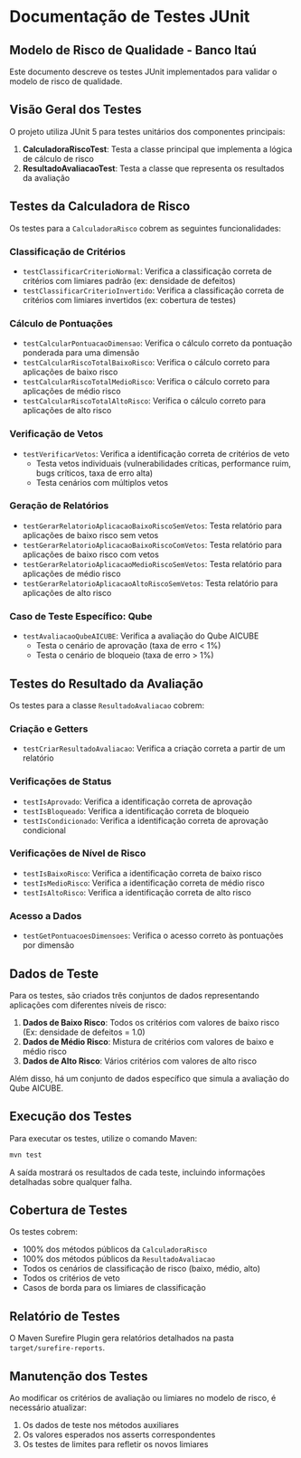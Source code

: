 # Documentação de Testes JUnit
## Modelo de Risco de Qualidade - Banco Itaú

Este documento descreve os testes JUnit implementados para validar o modelo de risco de qualidade.

## Visão Geral dos Testes

O projeto utiliza JUnit 5 para testes unitários dos componentes principais:

1. **CalculadoraRiscoTest**: Testa a classe principal que implementa a lógica de cálculo de risco
2. **ResultadoAvaliacaoTest**: Testa a classe que representa os resultados da avaliação

## Testes da Calculadora de Risco

Os testes para a `CalculadoraRisco` cobrem as seguintes funcionalidades:

### Classificação de Critérios
- `testClassificarCriterioNormal`: Verifica a classificação correta de critérios com limiares padrão (ex: densidade de defeitos)
- `testClassificarCriterioInvertido`: Verifica a classificação correta de critérios com limiares invertidos (ex: cobertura de testes)

### Cálculo de Pontuações
- `testCalcularPontuacaoDimensao`: Verifica o cálculo correto da pontuação ponderada para uma dimensão
- `testCalcularRiscoTotalBaixoRisco`: Verifica o cálculo correto para aplicações de baixo risco
- `testCalcularRiscoTotalMedioRisco`: Verifica o cálculo correto para aplicações de médio risco
- `testCalcularRiscoTotalAltoRisco`: Verifica o cálculo correto para aplicações de alto risco

### Verificação de Vetos
- `testVerificarVetos`: Verifica a identificação correta de critérios de veto
  - Testa vetos individuais (vulnerabilidades críticas, performance ruim, bugs críticos, taxa de erro alta)
  - Testa cenários com múltiplos vetos

### Geração de Relatórios
- `testGerarRelatorioAplicacaoBaixoRiscoSemVetos`: Testa relatório para aplicações de baixo risco sem vetos
- `testGerarRelatorioAplicacaoBaixoRiscoComVetos`: Testa relatório para aplicações de baixo risco com vetos
- `testGerarRelatorioAplicacaoMedioRiscoSemVetos`: Testa relatório para aplicações de médio risco
- `testGerarRelatorioAplicacaoAltoRiscoSemVetos`: Testa relatório para aplicações de alto risco

### Caso de Teste Específico: Qube
- `testAvaliacaoQubeAICUBE`: Verifica a avaliação do Qube AICUBE
  - Testa o cenário de aprovação (taxa de erro < 1%)
  - Testa o cenário de bloqueio (taxa de erro > 1%)

## Testes do Resultado da Avaliação

Os testes para a classe `ResultadoAvaliacao` cobrem:

### Criação e Getters
- `testCriarResultadoAvaliacao`: Verifica a criação correta a partir de um relatório

### Verificações de Status
- `testIsAprovado`: Verifica a identificação correta de aprovação
- `testIsBloqueado`: Verifica a identificação correta de bloqueio
- `testIsCondicionado`: Verifica a identificação correta de aprovação condicional

### Verificações de Nível de Risco
- `testIsBaixoRisco`: Verifica a identificação correta de baixo risco
- `testIsMedioRisco`: Verifica a identificação correta de médio risco
- `testIsAltoRisco`: Verifica a identificação correta de alto risco

### Acesso a Dados
- `testGetPontuacoesDimensoes`: Verifica o acesso correto às pontuações por dimensão

## Dados de Teste

Para os testes, são criados três conjuntos de dados representando aplicações com diferentes níveis de risco:

1. **Dados de Baixo Risco**: Todos os critérios com valores de baixo risco (Ex: densidade de defeitos = 1.0)
2. **Dados de Médio Risco**: Mistura de critérios com valores de baixo e médio risco
3. **Dados de Alto Risco**: Vários critérios com valores de alto risco

Além disso, há um conjunto de dados específico que simula a avaliação do Qube AICUBE.

## Execução dos Testes

Para executar os testes, utilize o comando Maven:

```bash
mvn test
```

A saída mostrará os resultados de cada teste, incluindo informações detalhadas sobre qualquer falha.

## Cobertura de Testes

Os testes cobrem:

- 100% dos métodos públicos da `CalculadoraRisco`
- 100% dos métodos públicos da `ResultadoAvaliacao`
- Todos os cenários de classificação de risco (baixo, médio, alto)
- Todos os critérios de veto
- Casos de borda para os limiares de classificação

## Relatório de Testes

O Maven Surefire Plugin gera relatórios detalhados na pasta `target/surefire-reports`.

## Manutenção dos Testes

Ao modificar os critérios de avaliação ou limiares no modelo de risco, é necessário atualizar:

1. Os dados de teste nos métodos auxiliares 
2. Os valores esperados nos asserts correspondentes
3. Os testes de limites para refletir os novos limiares